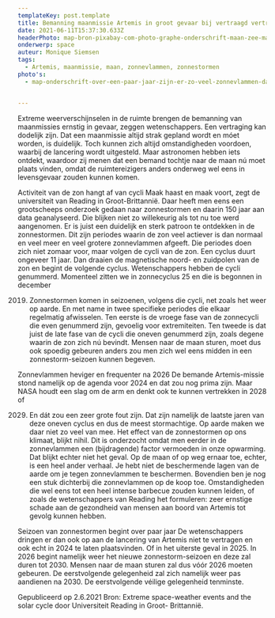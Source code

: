 ```yaml
---
templateKey: post.template
title: Bemanning maanmissie Artemis in groot gevaar bij vertraagd vertrek
date: 2021-06-11T15:37:30.633Z
headerPhoto: map-bron-pixabay-com-photo-graphe-onderschrift-maan-zee-maanlicht-image-img-maan-zee-maanlicht-jpg
onderwerp: space
auteur: Monique Siemsen
tags:
  - Artemis, maanmissie, maan, zonnevlammen, zonnestormen
photo's:
  - map-onderschrift-over-een-paar-jaar-zijn-er-zo-veel-zonnevlammen-dat-de-bemanning-van-de-artemis-missie-ernstig-in-gevaar-zal-zijn-bron-pixabay-com-nasa_imagery-image-img-zon-zonnevlam-zonnestorm-jpg


---
```

Extreme weerverschijnselen in de ruimte brengen de bemanning van maanmissies ernstig
in gevaar, zeggen wetenschappers. Een vertraging kan dodelijk zijn.
Dat een maanmissie altijd strak gepland wordt en móet worden, is duidelijk. Toch kunnen
zich altijd omstandigheden voordoen, waarbij de lancering wordt uitgesteld. Maar
astronomen hebben iets ontdekt, waardoor zij menen dat een bemand tochtje naar de
maan nú moet plaats vinden, omdat de ruimtereizigers anders onderweg wel eens in
levensgevaar zouden kunnen komen.

Activiteit van de zon hangt af van cycli
Maak haast en maak voort, zegt de universiteit van Reading in Groot-Brittannië. Daar
heeft men eens een grootscheeps onderzoek gedaan naar zonnestormen en daarin 150
jaar aan data geanalyseerd. Die blijken niet zo willekeurig als tot nu toe werd
aangenomen. Er is juist een duidelijk en sterk patroon te ontdekken in de zonnestormen.
Dit zijn periodes waarin de zon veel actiever is dan normaal en veel meer en veel grotere
zonnevlammen afgeeft. Die periodes doen zich niet zomaar voor, maar volgen de cycli van
de zon. Een cyclus duurt ongeveer 11 jaar. Dan draaien de magnetische noord- en
zuidpolen van de zon en begint de volgende cyclus. Wetenschappers hebben de cycli
genummerd. Momenteel zitten we in zonnecyclus 25 en die is begonnen in december

2019. Zonnestormen komen in seizoenen, volgens die cycli, net zoals het weer op aarde. En met
      name in twee specifieke periodes die elkaar regelmatig afwisselen. Ten eerste is de
      vroege fase van de zonnecycli die even genummerd zijn, gevoelig voor extremiteiten. Ten
      tweede is dat juist de late fase van de cycli die oneven genummerd zijn, zoals degene
      waarin de zon zich nú bevindt. Mensen naar de maan sturen, moet dus ook spoedig
      gebeuren anders zou men zich wel eens midden in een zonnestorm-seizoen kunnen
      begeven.

Zonnevlammen heviger en frequenter na 2026
De bemande Artemis-missie stond namelijk op de agenda voor 2024 en dat zou nog prima
zijn. Maar NASA houdt een slag om de arm en denkt ook te kunnen vertrekken in 2028 of

2029. En dát zou een zeer grote fout zijn. Dat zijn namelijk de laatste jaren van deze
      oneven cyclus en dus de meest stormachtige. Op aarde maken we daar niet zo veel van
      mee. Het effect van de zonnestormen op ons klimaat, blijkt nihil. Dit is onderzocht omdat
      men eerder in de zonnevlammen een (bijdragende) factor vermoeden in onze opwarming.
      Dat blijkt echter niet het geval.
      Op de maan of op weg ernaar toe, echter, is een heel ander verhaal. Je hebt niet de
      beschermende lagen van de aarde om je tegen zonnevlammen te beschermen.
      Bovendien ben je nog een stuk dichterbij die zonnevlammen op de koop toe.
      Omstandigheden die wel eens tot een heel intense barbecue zouden kunnen leiden, of
      zoals de wetenschappers van Reading het formuleren: zeer ernstige schade aan de
      gezondheid van mensen aan boord van Artemis tot gevolg kunnen hebben.

Seizoen van zonnestormen begint over paar jaar
De wetenschappers dringen er dan ook op aan de lancering van Artemis niet te vertragen
en ook echt in 2024 te laten plaatsvinden. Of in het uiterste geval in 2025. In 2026 begint
namelijk weer het nieuwe zonnestorm-seizoen en deze zal duren tot 2030. Mensen naar
de maan sturen zal dus vóór 2026 moeten gebeuren. De eerstvolgende gelegenheid zal
zich namelijk weer pas aandienen na 2030. De eerstvolgende véilige gelegenheid
tenminste.

Gepubliceerd op 2.6.2021
Bron: Extreme space-weather events and the solar cycle door Universiteit Reading in Groot-
Brittannië.